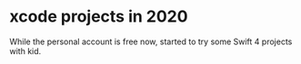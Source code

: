 
# xcode projects in 2020
While the personal account is free now, started to try some Swift 4 projects with kid.
